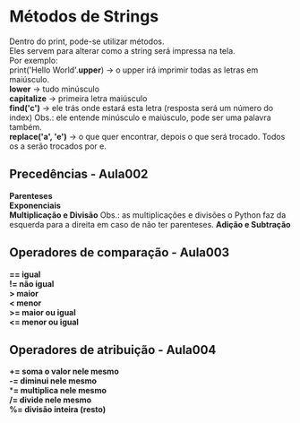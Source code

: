 # Métodos de Strings

Dentro do print, pode-se utilizar métodos.  
Eles servem para alterar como a string será impressa na tela.  
Por exemplo:  
print('Hello World'.**upper**) -> o upper irá imprimir todas as letras em maiúsculo.  
**lower** -> tudo minúsculo  
**capitalize** -> primeira letra maiúsculo  
**find('c')** -> ele trás onde estará esta letra (resposta será um número do index) Obs.: ele entende minúsculo e maiúsculo, pode ser uma palavra também.  
**replace('a', 'e')** -> o que quer encontrar, depois o que será trocado. Todos os a serão trocados por e.  
  
## Precedências - Aula002  
  
**Parenteses**  
**Exponenciais**  
**Multiplicação e Divisão** Obs.: as multiplicações e divisões o Python faz da esquerda para a direita em caso de não ter parenteses. 
**Adição e Subtração**  
  
## Operadores de comparação - Aula003  

**== igual**  
**!= não igual**  
**> maior**  
**< menor**  
**>= maior ou igual**  
**<= menor ou igual**  
  
## Operadores de atribuição - Aula004  
  
**+= soma o valor nele mesmo**  
**-= diminui nele mesmo**  
***= multiplica nele mesmo**  
**/= divide nele mesmo**  
**%= divisão inteira (resto)**  
  
